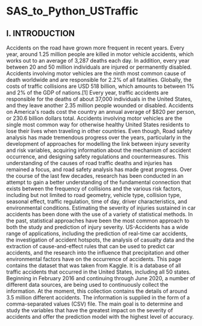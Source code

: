 # SAS_to_Python_USTraffic

## I. INTRODUCTION 

Accidents on the road have grown more frequent in recent years. Every year, around 1.25 million people are killed in motor vehicle accidents, which works out to an average of 3,287 deaths each day. In addition, every year between 20 and 50 million individuals are injured or permanently disabled. Accidents involving motor vehicles are the ninth most common cause of death worldwide and are responsible for 2.2% of all fatalities. Globally, the costs of traffic collisions are USD 518 billion, which amounts to between 1% and 2% of the GDP of nations.[1] Every year, traffic accidents are responsible for the deaths of about 37,000 individuals in the United States, and they leave another 2.35 million people wounded or disabled. Accidents on America's roads cost the country an annual average of $820 per person, or 230.6 billion dollars total. Accidents involving motor vehicles are the single most common way for otherwise healthy United States residents to lose their lives when traveling in other countries. Even though, Road safety analysis has made tremendous progress over the years, particularly in the development of approaches for modelling the link between injury severity and risk variables, acquiring information about the mechanism of accident occurrence, and designing safety regulations and countermeasures. This understanding of the causes of road traffic deaths and injuries has remained a focus, and road safety analysis has made great progress. Over the course of the last few decades,
research has been conducted in an attempt to gain a better understanding of the fundamental connection that exists between the frequency of collisions and the various risk factors, including but not limited to road geometry, vehicle type, collision type, seasonal effect, traffic regulation, time of day, driver characteristics, and environmental conditions. Estimating the severity of injuries sustained in car accidents has been done with the use of a variety of statistical methods. In the past, statistical approaches have been the most common approach to both the study and prediction of injury severity.
US-Accidents has a wide range of applications, including the prediction of real-time car accidents, the investigation of accident hotspots, the analysis of casualty data and the extraction of cause-and-effect rules that can be used to predict car accidents, and the research into the influence that precipitation and other environmental factors have on the occurrence of accidents. This page contains the dataset that was taken from Kaggle.  It is a database of all traffic accidents that occurred in the United States, including all 50 states. Beginning in February 2016 and continuing through June 2020, a number of different data sources, are being used to continuously collect the information. At the moment, this collection contains the details of around 3.5 million different accidents. The information is supplied in the form of a comma-separated values (CSV) file. The main goal is to determine and study the variables that have the greatest impact on the severity of accidents and offer the prediction model with the highest level of accuracy.
